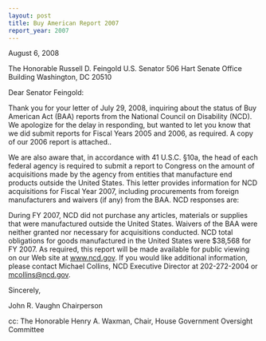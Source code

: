 ```yaml
---
layout: post
title: Buy American Report 2007
report_year: 2007
---
```


August 6, 2008

The Honorable Russell D. Feingold
U.S. Senator
506 Hart Senate Office Building
Washington, DC 20510

Dear Senator Feingold:

Thank you for your letter of July 29, 2008, inquiring about the status of Buy American Act (BAA) reports from the National Council on Disability (NCD). We apologize for the delay in responding, but wanted to let you know that we did submit reports for Fiscal Years 2005 and 2006, as required. A copy of our 2006 report is attached..

We are also aware that, in accordance with 41 U.S.C. §10a, the head of each federal agency is required to submit a report to Congress on the amount of acquisitions made by the agency from entities that manufacture end products outside the United States. This letter provides information for NCD acquisitions for Fiscal Year 2007, including procurements from foreign manufacturers and waivers (if any) from the BAA. NCD responses are:

During FY 2007, NCD did not purchase any articles, materials or supplies that were manufactured outside the United States.
Waivers of the BAA were neither granted nor necessary for acquisitions conducted.
NCD total obligations for goods manufactured in the United States were $38,568 for FY 2007.
As required, this report will be made available for public viewing on our Web site at www.ncd.gov. If you would like additional information, please contact Michael Collins, NCD Executive Director at 202-272-2004 or mcollins@ncd.gov.

Sincerely,

John R. Vaughn
Chairperson

cc: The Honorable Henry A. Waxman, Chair, House Government Oversight Committee
